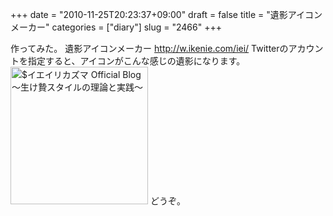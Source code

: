 +++
date = "2010-11-25T20:23:37+09:00"
draft = false
title = "遺影アイコンメーカー"
categories = ["diary"]
slug = "2466"
+++

作ってみた。
遺影アイコンメーカー
<a href="http://w.ikenie.com/iei/" target="_blank">http://w.ikenie.com/iei/</a>
Twitterのアカウントを指定すると、アイコンがこんな感じの遺影になります。
<a href="/images/ameblo/blog_import_4f7a3a65b247c.jpg"><img src="/images/ameblo/blog_import_4f7a3a655cef3.jpg"  alt="$イエイリカズマ Official Blog ～生け贄スタイルの理論と実践～" width="220" height="220" border="0" /></a>
どうぞ。
